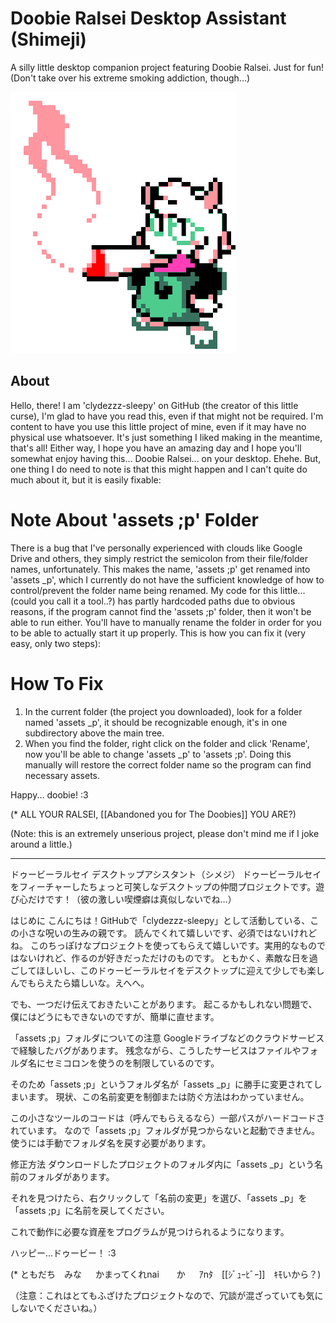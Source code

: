 # Doobie Ralsei Desktop Assistant (Shimeji)

A silly little desktop companion project featuring Doobie Ralsei. Just for fun! (Don't take over his extreme smoking addiction, though...)

![Doobie!](https://github.com/clydezzz-sleepy/Ralsei-Doobie/blob/main/Ralsei_Shimeji/assets%20;p/ralsei_doobieee.png?raw=true)

## About
Hello, there! I am 'clydezzz-sleepy' on GitHub (the creator of this little curse), I'm glad to have you read this, even if that might not be required.
I'm content to have you use this little project of mine, even if it may have no physical use whatsoever. It's just something I liked making in the meantime, that's all!
Either way, I hope you have an amazing day and I hope you'll somewhat enjoy having this... Doobie Ralsei... on your desktop. Ehehe.
But, one thing I do need to note is that this might happen and I can't quite do much about it, but it is easily fixable:

# Note About 'assets ;p' Folder
There is a bug that I've personally experienced with clouds like Google Drive and others, they simply restrict the semicolon from their file/folder names, unfortunately.
This makes the name, 'assets ;p' get renamed into 'assets _p', which I currently do not have the sufficient knowledge of how to control/prevent the folder name being renamed.
My code for this little... (could you call it a tool..?) has partly hardcoded paths due to obvious reasons, if the program cannot find the 'assets ;p' folder, then it won't be able to run either. You'll have to manually rename the folder in order for you to be able to actually start it up properly.
This is how you can fix it (very easy, only two steps):

# How To Fix
1.	In the current folder (the project you downloaded), look for a folder named 'assets _p', it should be recognizable enough, it's in one subdirectory above the main tree.
2.	When you find the folder, right click on the folder and click 'Rename', now you'll be able to change 'assets _p' to 'assets ;p'.
Doing this manually will restore the correct folder name so the program can find necessary assets.

Happy... doobie! :3



(* ALL YOUR RALSEI,  [[Abandoned you for The Doobies]] YOU ARE?)

(Note: this is an extremely unserious project, please don't mind me if I joke around a little.)

-------------------------------------------------------------------------------------------------------------------------------------------------

ドゥービーラルセイ デスクトップアシスタント（シメジ）
ドゥービーラルセイをフィーチャーしたちょっと可笑しなデスクトップの仲間プロジェクトです。遊び心だけです！（彼の激しい喫煙癖は真似しないでね…）

はじめに
こんにちは！GitHubで「clydezzz-sleepy」として活動している、この小さな呪いの生みの親です。
読んでくれて嬉しいです、必須ではないけれどね。
このちっぽけなプロジェクトを使ってもらえて嬉しいです。実用的なものではないけれど、作るのが好きだっただけのものです。
ともかく、素敵な日を過ごしてほしいし、このドゥービーラルセイをデスクトップに迎えて少しでも楽しんでもらえたら嬉しいな。えへへ。

でも、一つだけ伝えておきたいことがあります。
起こるかもしれない問題で、僕にはどうにもできないのですが、簡単に直せます。

「assets ;p」フォルダについての注意
Googleドライブなどのクラウドサービスで経験したバグがあります。
残念ながら、こうしたサービスはファイルやフォルダ名にセミコロンを使うのを制限しているのです。

そのため「assets ;p」というフォルダ名が「assets _p」に勝手に変更されてしまいます。
現状、この名前変更を制御または防ぐ方法はわかっていません。

この小さなツールのコードは（呼んでもらえるなら）一部パスがハードコードされています。
なので「assets ;p」フォルダが見つからないと起動できません。
使うには手動でフォルダ名を戻す必要があります。

修正方法
ダウンロードしたプロジェクトのフォルダ内に「assets _p」という名前のフォルダがあります。

それを見つけたら、右クリックして「名前の変更」を選び、「assets _p」を「assets ;p」に名前を戻してください。

これで動作に必要な資産をプログラムが見つけられるようになります。

ハッピー…ドゥービー！ :3

(* ともだち　みな
　 かまってくれnai　　か
　 ｱnﾀ　[[ｼﾞｭｰﾋﾞｰ]]　ｷﾓいから？)

（注意：これはとてもふざけたプロジェクトなので、冗談が混ざっていても気にしないでくださいね。）
